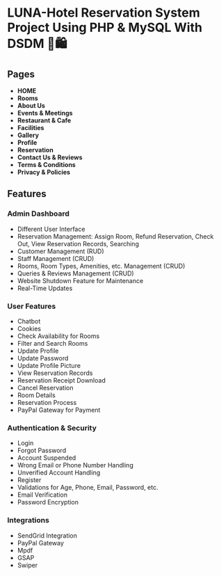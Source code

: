 # LUNA-Hotel Reservation System Project Using PHP & MySQL With DSDM 🏨🛍️

## Pages

- **HOME**
- **Rooms**
- **About Us**
- **Events & Meetings**
- **Restaurant & Cafe**
- **Facilities**
- **Gallery**
- **Profile**
- **Reservation**
- **Contact Us & Reviews**
- **Terms & Conditions**
- **Privacy & Policies**

## Features

### Admin Dashboard

- Different User Interface
- Reservation Management: Assign Room, Refund Reservation, Check Out, View Reservation Records, Searching
- Customer Management (RUD)
- Staff Management (CRUD)
- Rooms, Room Types, Amenities, etc. Management (CRUD)
- Queries & Reviews Management (CRUD)
- Website Shutdown Feature for Maintenance
- Real-Time Updates

### User Features

- Chatbot
- Cookies
- Check Availability for Rooms
- Filter and Search Rooms
- Update Profile
- Update Password
- Update Profile Picture
- View Reservation Records
- Reservation Receipt Download
- Cancel Reservation
- Room Details
- Reservation Process
- PayPal Gateway for Payment

### Authentication & Security

- Login
- Forgot Password
- Account Suspended
- Wrong Email or Phone Number Handling
- Unverified Account Handling
- Register
- Validations for Age, Phone, Email, Password, etc.
- Email Verification
- Password Encryption

### Integrations

- SendGrid Integration
- PayPal Gateway
- Mpdf
- GSAP
- Swiper
